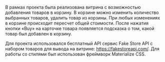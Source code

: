 В рамках проекта была реализована витрина с возможностью добавления товаров в корзину. В корзине можно изменить количество выбранных товаров, удалить товар из корзины. При любых изменениях в корзине происходит пересчет общей стоимости. После нажатия кнопки «Buy» на карточке товара появляется подсказка о том, какой товар был добавлен в корзину.

Для проекта использовался бесплатный API сервис Fake Store API с набором товаров для вывода на витрине: https://fakestoreapi.com/.
Для работы со стилями был использован фреймворк Materialize CSS.

